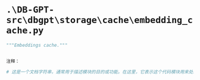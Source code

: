 # `.\DB-GPT-src\dbgpt\storage\cache\embedding_cache.py`

```py
"""Embeddings cache."""


注释：

# 这是一个文档字符串，通常用于描述模块的目的或功能。在这里，它表示这个代码模块用来处理嵌入向量的缓存。
```